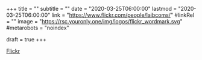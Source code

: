+++
title = ""
subtitle = ""
date = "2020-03-25T06:00:00"
lastmod = "2020-03-25T06:00:00"
link = "https://www.flickr.com/people/laibcoms/"
#linkRel = ""
image = "https://rsc.youronly.one/img/logos/flickr_wordmark.svg"
#metarobots = "noindex"

draft = true
+++

[Flickr](https://www.flickr.com/people/laibcoms/ "Flickr")
